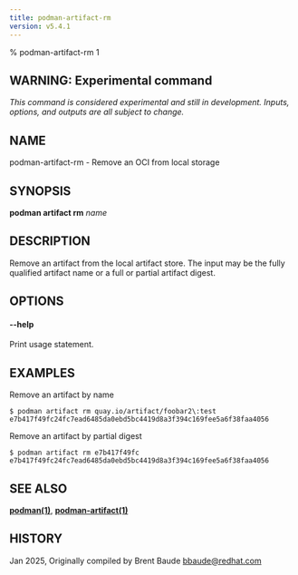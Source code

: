 ```yaml
---
title: podman-artifact-rm
version: v5.4.1
---
```


% podman-artifact-rm 1


## WARNING: Experimental command
*This command is considered experimental and still in development. Inputs, options, and outputs are all
subject to change.*

## NAME
podman\-artifact\-rm - Remove an OCI from local storage

## SYNOPSIS
**podman artifact rm** *name*

## DESCRIPTION

Remove an artifact from the local artifact store.  The input may be the fully
qualified artifact name or a full or partial artifact digest.

## OPTIONS

#### **--help**

Print usage statement.


## EXAMPLES

Remove an artifact by name

```
$ podman artifact rm quay.io/artifact/foobar2\:test
e7b417f49fc24fc7ead6485da0ebd5bc4419d8a3f394c169fee5a6f38faa4056
```

Remove an artifact by partial digest

```
$ podman artifact rm e7b417f49fc
e7b417f49fc24fc7ead6485da0ebd5bc4419d8a3f394c169fee5a6f38faa4056
```

## SEE ALSO
**[podman(1)](podman.1.md)**, **[podman-artifact(1)](podman-artifact.1.md)**

## HISTORY
Jan 2025, Originally compiled by Brent Baude <bbaude@redhat.com>

